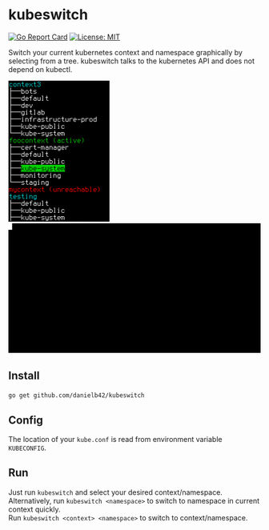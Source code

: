 # kubeswitch
[![Go Report Card](https://goreportcard.com/badge/github.com/danielb42/kubeswitch)](https://goreportcard.com/report/github.com/danielb42/kubeswitch) 
[![License: MIT](https://img.shields.io/badge/License-MIT-yellow.svg)](https://opensource.org/licenses/MIT)  

Switch your current kubernetes context and namespace graphically by selecting from a tree. kubeswitch talks to the kubernetes API and does not depend on kubectl. 

![Screenshot](kubeswitch.png)&nbsp;&nbsp;&nbsp;&nbsp;&nbsp;&nbsp;&nbsp;&nbsp;&nbsp;&nbsp;&nbsp;&nbsp;![Demo](demo.gif)

## Install
`go get github.com/danielb42/kubeswitch`

## Config
The location of your `kube.conf` is read from environment variable `KUBECONFIG`.

## Run
Just run `kubeswitch` and select your desired context/namespace.  
Alternatively, run `kubeswitch <namespace>` to switch to namespace in current context quickly.  
Run `kubeswitch <context> <namespace>` to switch to context/namespace.